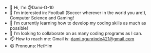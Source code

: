 - 👋 Hi, I’m @Dami-O-10
- 👀 I’m interested in: Football (Soccer wherever in the world you are!), Computer Science and Gaming!
- 🌱 I’m currently learning how to develop my coding skills as much as possible!
- 💞️ I’m looking to collaborate on as many coding programs as I can.
- 📫 How to reach me: Gmail is: dami.ogunrinde421@gmail.com
- 😄 Pronouns: He/Him


<!---
Dami-O-10/Dami-O-10 is a ✨ special ✨ repository because its `README.md` (this file) appears on your GitHub profile.
You can click the Preview link to take a look at your changes.
--->
